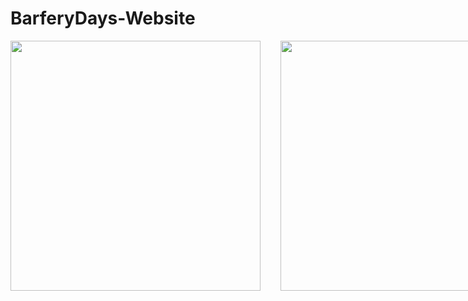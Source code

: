 ﻿# BarferyDays-Website
 
 <div style="display: flex; gap: 2rem;">
   <img src="https://user-images.githubusercontent.com/99658011/168015170-f1aae5fc-914c-40a8-9994-bad1e5c52311.jpg" width='400' />
   <img src="https://user-images.githubusercontent.com/99658011/168015152-bfebb077-f124-44ea-b0c3-0b41a9ed84bf.jpg" width='400' />
   <img src="https://user-images.githubusercontent.com/99658011/168015172-0e9f9128-af95-4bf9-8be6-3bb971ac6db9.jpg" width='400' />
   <img src="https://user-images.githubusercontent.com/99658011/168015164-1598cba1-6c94-4f0e-8231-19a2b890688c.jpg" width='400' />
 </div>

